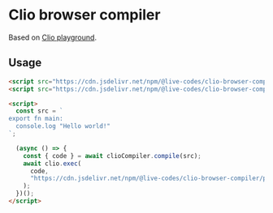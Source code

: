 # Clio browser compiler

Based on [Clio playground](https://github.com/clio-lang/clio/tree/develop/packages/playground).

## Usage

```html
<script src="https://cdn.jsdelivr.net/npm/@live-codes/clio-browser-compiler/public/build/compile.js"></script>
<script src="https://cdn.jsdelivr.net/npm/@live-codes/clio-browser-compiler/public/build/exec.js"></script>

<script>
  const src = `
export fn main:
  console.log "Hello world!"
`;

  (async () => {
    const { code } = await clioCompiler.compile(src);
    await clio.exec(
      code,
      "https://cdn.jsdelivr.net/npm/@live-codes/clio-browser-compiler/public/build/worker.js"
    );
  })();
</script>
```
